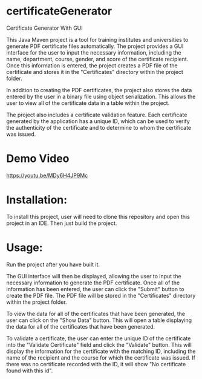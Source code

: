# certificateGenerator
Certificate Generator With GUI

This Java Maven project is a tool for training institutes and universities to generate PDF certificate files automatically. The project provides a GUI interface for the user to input the necessary information, including the name, department, course, gender, and score of the certificate recipient. Once this information is entered, the project creates a PDF file of the certificate and stores it in the "Certificates" directory within the project folder.

In addition to creating the PDF certificates, the project also stores the data entered by the user in a binary file using object serialization. This allows the user to view all of the certificate data in a table within the project.

The project also includes a certificate validation feature. Each certificate generated by the application has a unique ID, which can be used to verify the authenticity of the certificate and to determine to whom the certificate was issued.

# Demo Video
https://youtu.be/MDy6H4JP9Mc

# Installation: 

To install this project, user will need to clone this repository and open this project in an IDE. Then just build the project. 


# Usage: 

Run the project after you have built it. 

The GUI interface will then be displayed, allowing the user to input the necessary information to generate the PDF certificate. Once all of the information has been entered, the user can click the "Submit" button to create the PDF file. The PDF file will be stored in the "Certificates" directory within the project folder.

To view the data for all of the certificates that have been generated, the user can click on the "Show Data" button. This will open a table displaying the data for all of the certificates that have been generated.

To validate a certificate, the user can enter the unique ID of the certificate into the "Validate Certificate" field and click the "Validate" button. This will display the information for the certificate with the matching ID, including the name of the recipient and the course for which the certificate was issued. If there was no certificate recorded with the ID, it will show "No certificate found with this id". 

